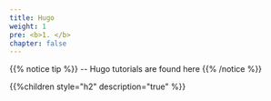 ```yaml
---
title: Hugo
weight: 1
pre: <b>1. </b>
chapter: false
---
```




{{% notice tip %}}
 -- Hugo tutorials are found here
{{% /notice %}}



{{%children style="h2" description="true" %}}






